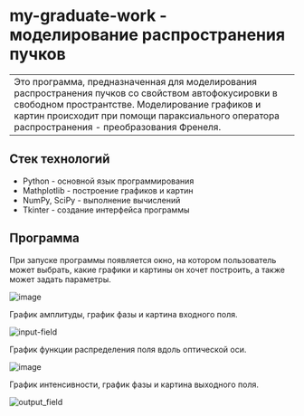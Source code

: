 # my-graduate-work - моделирование распространения пучков

<table>
<tr>
<td>
  Это программа, предназначенная для моделирования распространения пучков со свойством автофокусировки в свободном пространтстве.
  Моделирование графиков и картин происходит при помощи параксиального оператора распространения - преобразования Френеля.
</td>
</tr>
</table>

## Стек технологий
- Python - основной язык программирования
- Mathplotlib - построение графиков и картин
- NumPy, SciPy - выполнение вычислений
- Tkinter - создание интерфейса программы

## Программа
При запуске программы появляется окно, на котором пользователь может выбрать, какие графики и картины он хочет построить, а также может задать параметры.

![image](https://user-images.githubusercontent.com/57320850/193028384-71d24627-e378-4116-a83e-ba0d1bc05064.png)

График амплитуды, график фазы и картина входного поля.

![input-field](https://user-images.githubusercontent.com/57320850/193029328-293641b0-478b-4deb-8556-f2dbd723615a.jpg)

График функции распределения поля вдоль оптической оси.

![image](https://user-images.githubusercontent.com/57320850/193029004-b4f8ee9a-c6df-453f-836c-dd880a405be2.png)

График интенсивности, график фазы и картина выходного поля.

![output_field](https://user-images.githubusercontent.com/57320850/193029393-75f16dd2-31b8-4ebe-a32d-8a787cafe9c3.jpg)
